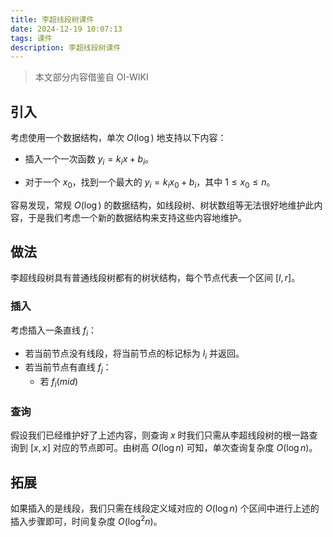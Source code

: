```yaml
---
title: 李超线段树课件
date: 2024-12-19 10:07:13
tags: 课件
description: 李超线段树课件
---
```


> 本文部分内容借鉴自 OI-WIKI

## 引入

考虑使用一个数据结构，单次 $O(\log)$ 地支持以下内容：

- 插入一个一次函数 $y_i=k_ix+b_i$。

- 对于一个 $x_0$，找到一个最大的 $y_i=k_ix_0+b_i$，其中 $1\le x_0 \le n$。

容易发现，常规 $O(\log)$ 的数据结构，如线段树、树状数组等无法很好地维护此内容，于是我们考虑一个新的数据结构来支持这些内容地维护。

## 做法

李超线段树具有普通线段树都有的树状结构，每个节点代表一个区间 $[l,r]$。

### 插入

考虑插入一条直线 $f_i$：

- 若当前节点没有线段，将当前节点的标记标为 $l_i$ 并返回。
- 若当前节点有直线 $f_j$：
  - 若 $f_i(mid)$

### 查询

假设我们已经维护好了上述内容，则查询 $x$ 时我们只需从李超线段树的根一路查询到 $[x,x]$ 对应的节点即可。由树高 $O(\log n)$ 可知，单次查询复杂度 $O(\log n)$。

## 拓展

如果插入的是线段，我们只需在线段定义域对应的 $O(\log n)$ 个区间中进行上述的插入步骤即可，时间复杂度 $O(\log ^2 n)$。
